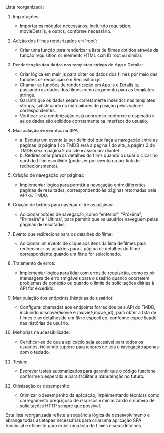 Lista reorganizada:

1. Importações:

   - Importar os módulos necessários, incluindo requisition, movieDetails, e outros, conforme necessário.

2. Adição dos filmes renderizados em 'root':

   - Criar uma função para renderizar a lista de filmes obtidos através da função requisition no elemento HTML com ID root ou similar.

3. Renderização dos dados nas templates strings de App e Details:

   - Criar lógica em main.js para obter os dados dos filmes por meio das funções de requisição em Requisition.js.
   - Chamar as funções de renderização em App.js e Details.js, passando os dados dos filmes como argumento para as templates strings.
   - Garantir que os dados sejam corretamente inseridos nas templates strings, substituindo os marcadores de posição pelos valores correspondentes.
   - Verificar se a renderização está ocorrendo conforme o esperado e se os dados são exibidos corretamente na interface do usuário.

4. Manipulação de eventos na SPA:

   - a. Escutar um evento (a ser definido) que faça a navegação entre as páginas (a página 1 do TMDB será a página 1 do site, a página 2 do TMDB será a página 2 do site e assim por diante).
   - b. Redirecionar para os detalhes do filme quando o usuário clicar no card do filme escolhido (pode ser por evento ou por link de redirecionamento).

5. Criação de navegação por páginas:

   - Implementar lógica para permitir a navegação entre diferentes páginas de resultados, correspondendo às páginas retornadas pela API do TMDB.

6. Criação de botões para navegar entre as páginas:

   - Adicionar botões de navegação, como "Anterior", "Próxima", "Primeira" e "Última", para permitir que os usuários naveguem pelas páginas de resultados.

7. Evento que redireciona para os detalhes do filme:

   - Adicionar um evento de clique aos itens da lista de filmes para redirecionar os usuários para a página de detalhes do filme correspondente quando um filme for selecionado.

8. Tratamento de erros:

   - Implementar lógica para lidar com erros de requisição, como exibir mensagens de erro amigáveis para o usuário quando ocorrerem problemas de conexão ou quando o limite de solicitações diárias à API for excedido.

9. Manipulação dos endpoints (histórias de usuário):

   - Configurar chamadas aos endpoints fornecidos pela API do TMDB, incluindo /discover/movie e /movie/{movie_id}, para obter a lista de filmes e os detalhes de um filme específico, conforme especificado nas histórias de usuário.

10. Melhorias na acessibilidade:

    - Certificar-se de que a aplicação seja acessível para todos os usuários, incluindo suporte para leitores de tela e navegação apenas com o teclado.

11. Testes:

    - Escrever testes automatizados para garantir que o código funcione conforme o esperado e para facilitar a manutenção no futuro.

12. Otimização de desempenho:
    - Otimizar o desempenho da aplicação, implementando técnicas como carregamento preguiçoso de recursos e minimizando o número de solicitações HTTP sempre que possível.

Esta lista reorganizada reflete a sequência lógica de desenvolvimento e abrange todas as etapas necessárias para criar uma aplicação SPA funcional e eficiente para exibir uma lista de filmes e seus detalhes.
